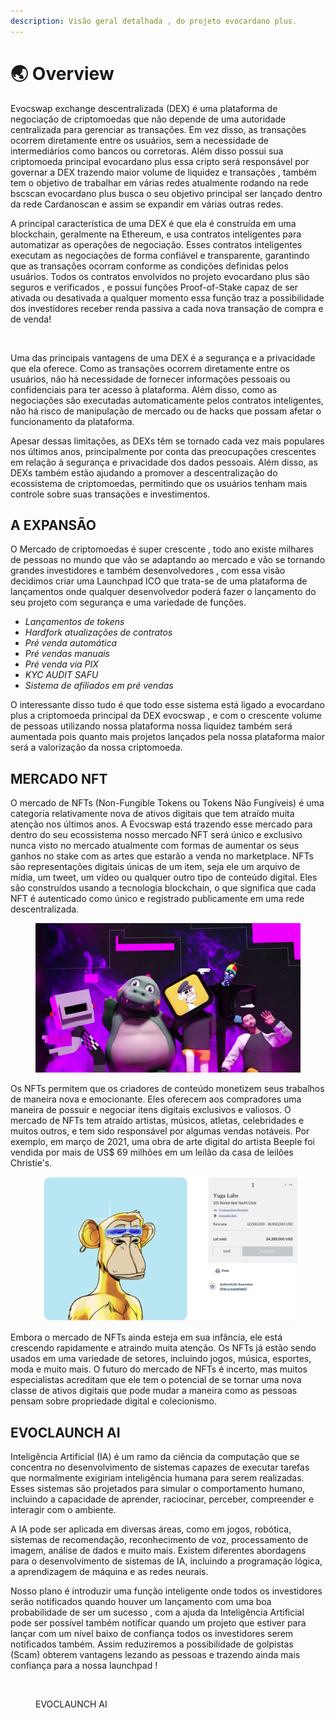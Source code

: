 ```yaml
---
description: Visão geral detalhada , do projeto evocardano plus.
---
```


# 🌏 Overview

Evocswap exchange descentralizada (DEX) é uma plataforma de negociação de criptomoedas que não depende de uma autoridade centralizada para gerenciar as transações. Em vez disso, as transações ocorrem diretamente entre os usuários, sem a necessidade de intermediários como bancos ou corretoras. Além disso possui sua criptomoeda principal evocardano plus essa cripto será responsável por governar a DEX trazendo maior volume de liquidez e transações , também tem o objetivo de trabalhar em várias redes atualmente rodando na rede bscscan evocardano plus busca o seu objetivo principal ser lançado dentro da rede Cardanoscan e assim se expandir em várias outras redes.

A principal característica de uma DEX é que ela é construída em uma blockchain, geralmente na Ethereum, e usa contratos inteligentes para automatizar as operações de negociação. Esses contratos inteligentes executam as negociações de forma confiável e transparente, garantindo que as transações ocorram conforme as condições definidas pelos usuários. Todos os contratos envolvidos no projeto evocardano plus são seguros e verificados , e possui funções Proof-of-Stake capaz de ser ativada ou desativada a qualquer momento essa função traz a possibilidade dos investidores receber renda passiva a cada nova transação de compra e de venda!

<figure><img src=".gitbook/assets/png.png" alt=""><figcaption></figcaption></figure>

Uma das principais vantagens de uma DEX é a segurança e a privacidade que ela oferece. Como as transações ocorrem diretamente entre os usuários, não há necessidade de fornecer informações pessoais ou confidenciais para ter acesso à plataforma. Além disso, como as negociações são executadas automaticamente pelos contratos inteligentes, não há risco de manipulação de mercado ou de hacks que possam afetar o funcionamento da plataforma.

Apesar dessas limitações, as DEXs têm se tornado cada vez mais populares nos últimos anos, principalmente por conta das preocupações crescentes em relação à segurança e privacidade dos dados pessoais. Além disso, as DEXs também estão ajudando a promover a descentralização do ecossistema de criptomoedas, permitindo que os usuários tenham mais controle sobre suas transações e investimentos.

## A EXPANSÃO&#x20;

O Mercado de criptomoedas é super crescente , todo ano existe milhares de pessoas no mundo que vão se adaptando ao mercado e vão  se tornando grandes investidores e também desenvolvedores , com essa visão decidimos criar uma Launchpad ICO que trata-se de uma plataforma de lançamentos onde qualquer desenvolvedor poderá fazer o lançamento do seu projeto com segurança e uma variedade de funções.

* _Lançamentos de tokens_
* _Hardfork atualizações de contratos_
* _Pré venda automática_&#x20;
* _Pré vendas manuais_
* _Pré venda via PIX_
* _KYC  AUDIT  SAFU_&#x20;
* _Sistema de afiliados em pré vendas_

O interessante disso tudo é que todo esse sistema está ligado a evocardano plus a criptomoeda principal da DEX evocswap , e com o crescente volume de pessoas utilizando nossa plataforma nossa liquidez também será aumentada  pois quanto mais projetos lançados pela nossa plataforma maior será a valorização da nossa criptomoeda.

## MERCADO NFT

O mercado de NFTs (Non-Fungible Tokens ou Tokens Não Fungíveis) é uma categoria relativamente nova de ativos digitais que tem atraído muita atenção nos últimos anos. A Evocswap está trazendo esse mercado para dentro do seu ecossistema nosso mercado NFT será único e exclusivo nunca visto no mercado atualmente com formas de aumentar os seus ganhos no stake com as artes que estarão a venda no marketplace.  NFTs são representações digitais únicas de um item, seja ele um arquivo de mídia, um tweet, um vídeo ou qualquer outro tipo de conteúdo digital. Eles são construídos usando a tecnologia blockchain, o que significa que cada NFT é autenticado como único e registrado publicamente em uma rede descentralizada.

<figure><img src=".gitbook/assets/Block 1.jpg" alt=""><figcaption></figcaption></figure>

Os NFTs permitem que os criadores de conteúdo monetizem seus trabalhos de maneira nova e emocionante. Eles oferecem aos compradores uma maneira de possuir e negociar itens digitais exclusivos e valiosos. O mercado de NFTs tem atraído artistas, músicos, atletas, celebridades e muitos outros, e tem sido responsável por algumas vendas notáveis. Por exemplo, em março de 2021, uma obra de arte digital do artista Beeple foi vendida por mais de US$ 69 milhões em um leilão da casa de leilões Christie's.

<figure><img src=".gitbook/assets/3cd9879b37e0237cf86e2f13e9ae594c.png" alt=""><figcaption></figcaption></figure>

Embora o mercado de NFTs ainda esteja em sua infância, ele está crescendo rapidamente e atraindo muita atenção. Os NFTs já estão sendo usados em uma variedade de setores, incluindo jogos, música, esportes, moda e muito mais. O futuro do mercado de NFTs é incerto, mas muitos especialistas acreditam que ele tem o potencial de se tornar uma nova classe de ativos digitais que pode mudar a maneira como as pessoas pensam sobre propriedade digital e colecionismo.

## EVOCLAUNCH  AI

Inteligência Artificial (IA) é um ramo da ciência da computação que se concentra no desenvolvimento de sistemas capazes de executar tarefas que normalmente exigiriam inteligência humana para serem realizadas. Esses sistemas são projetados para simular o comportamento humano, incluindo a capacidade de aprender, raciocinar, perceber, compreender e interagir com o ambiente.&#x20;

A IA pode ser aplicada em diversas áreas, como em jogos, robótica, sistemas de recomendação, reconhecimento de voz, processamento de imagem, análise de dados e muito mais. Existem diferentes abordagens para o desenvolvimento de sistemas de IA, incluindo a programação lógica, a aprendizagem de máquina e as redes neurais.

Nosso plano é introduzir uma função inteligente onde todos os investidores serão notificados quando houver um lançamento com uma boa probabilidade de ser um sucesso , com a ajuda da Inteligência Artificial pode ser possível também notificar quando um projeto que estiver para lançar com um nível baixo de confiança todos os investidores serem notificados também. Assim reduziremos a possibilidade de golpistas (Scam) obterem vantagens lezando as pessoas e trazendo ainda mais confiança para a nossa launchpad !

<figure><img src=".gitbook/assets/ai-cloud-concept-with-robot-arm.jpg" alt=""><figcaption><p>EVOCLAUNCH AI</p></figcaption></figure>
